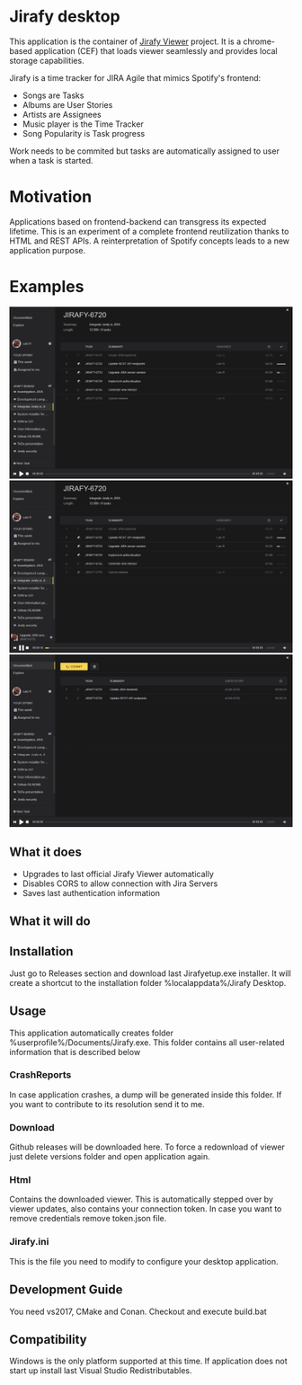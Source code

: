 # Jirafy desktop
This application is the container of [Jirafy Viewer](https://github.com/lurume84/jirafy-viewer) project. It is a chrome-based application (CEF) that loads viewer seamlessly and provides local storage capabilities.

Jirafy is a time tracker for JIRA Agile that mimics Spotify's frontend:

* Songs are Tasks
* Albums are User Stories
* Artists are Assignees
* Music player is the Time Tracker
* Song Popularity is Task progress

Work needs to be commited but tasks are automatically assigned to user when a task is started.

# Motivation
Applications based on frontend-backend can transgress its expected lifetime. This is an experiment of a complete frontend reutilization thanks to HTML and REST APIs. A reinterpretation of Spotify concepts leads to a new application purpose.

# Examples

![](README/jirafy_1.png)
![](README/jirafy_2.png)
![](README/jirafy_3.png)

## What it does

* Upgrades to last official Jirafy Viewer automatically
* Disables CORS to allow connection with Jira Servers
* Saves last authentication information

## What it will do


## Installation
Just go to Releases section and download last Jirafyetup.exe installer. It will create a shortcut to the installation folder %localappdata%/Jirafy Desktop.

## Usage
This application automatically creates folder %userprofile%/Documents/Jirafy.exe. This folder contains all user-related information that is described below

### CrashReports
In case application crashes, a dump will be generated inside this folder. If you want to contribute to its resolution send it to me.

### Download
Github releases will be downloaded here. To force a redownload of viewer just delete versions folder and open application again.

### Html
Contains the downloaded viewer. This is automatically stepped over by viewer updates, also contains your connection token. In case you want to remove credentials remove token.json file.

### Jirafy.ini
This is the file you need to modify to configure your desktop application.

## Development Guide
You need vs2017, CMake and Conan. Checkout and execute build.bat

## Compatibility
Windows is the only platform supported at this time. If application does not start up install last Visual Studio Redistributables.
